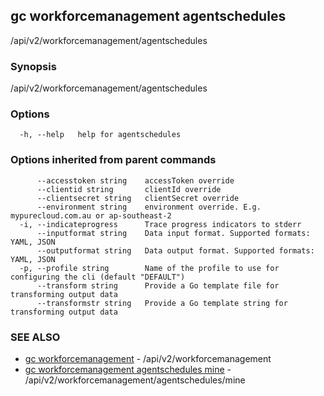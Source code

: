 ## gc workforcemanagement agentschedules

/api/v2/workforcemanagement/agentschedules

### Synopsis

/api/v2/workforcemanagement/agentschedules

### Options

```
  -h, --help   help for agentschedules
```

### Options inherited from parent commands

```
      --accesstoken string    accessToken override
      --clientid string       clientId override
      --clientsecret string   clientSecret override
      --environment string    environment override. E.g. mypurecloud.com.au or ap-southeast-2
  -i, --indicateprogress      Trace progress indicators to stderr
      --inputformat string    Data input format. Supported formats: YAML, JSON
      --outputformat string   Data output format. Supported formats: YAML, JSON
  -p, --profile string        Name of the profile to use for configuring the cli (default "DEFAULT")
      --transform string      Provide a Go template file for transforming output data
      --transformstr string   Provide a Go template string for transforming output data
```

### SEE ALSO

* [gc workforcemanagement](gc_workforcemanagement.html)	 - /api/v2/workforcemanagement
* [gc workforcemanagement agentschedules mine](gc_workforcemanagement_agentschedules_mine.html)	 - /api/v2/workforcemanagement/agentschedules/mine


